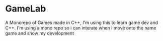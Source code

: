 # GameLab

A Monorepo of Games made in C++, I'm using this to learn game dev and C++. I'm using a mono repo so i can interate when i move onto the name game and show my development
